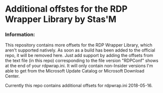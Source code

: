 # Additional offstes for the RDP Wrapper Library by Stas'M


### Information:
This repository contains more offsets for the RDP Wrapper Library, which aren't supported natively.
As soon as a build has been added to the official repo, it will be removed here.
Just add support by adding the offsets from the text file (in this repo) corresponding to the file version "RDPConf" shows at the end of your rdpwrap.ini.
It will only contain non-Insider versions I'm able to get from the Microsoft Update Catalog or Microsoft Download Center.

Currently this repo contains additional offsets for rdpwrap.ini 2018-05-16.
